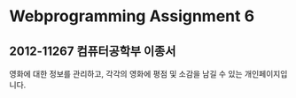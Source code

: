 # Webprogramming Assignment 6
## 2012-11267 컴퓨터공학부 이종서

영화에 대한 정보를 관리하고, 각각의 영화에 평점 및 소감을 남길 수 있는 개인페이지입니다.
